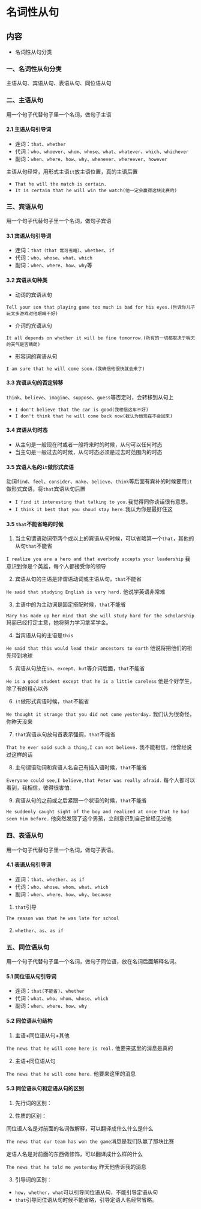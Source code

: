 # 名词性从句

## 内容

- 名词性从句分类

### 一、名词性从句分类

主语从句、宾语从句、表语从句、同位语从句

### 二、主语从句

用一个句子代替句子里一个名词，做句子主语

#### 2.1 主语从句引导词

- 连词：`that`、`whether`
- 代词：`who`、`whoever`、`whom`、`whose`、`what`、`whatever`、`which`、`whichever`
- 副词：`when`、`where`、`how`、`why`、`whenever`、`whereever`、`however`

主语从句经常，用形式主语`it`放主语位置，真的主语后置

- `That he will the match is certain.`
- `It is certain that he will win the watch(他一定会赢得这块比赛的)`

### 三、宾语从句

用一个句子代替句子里一个名词，做句子宾语

#### 3.1 宾语从句引导词

- 连词：`that（that 常可省略）`、`whether`、`if`
- 代词：`who`、`whose`、`what`、`which`
- 副词：`when`、`where`、`how`、`why`等

#### 3.2 宾语从句种类

- 动词的宾语从句

`Tell your son that playing game too much is bad for his eyes.(告诉你儿子玩太多游戏对他眼睛不好)`

- 介词的宾语从句

`It all depends on whether it will be fine tomorrow.(所有的一切都取决于明天的天气是否睛朗)`

- 形容词的宾语从句

`I am sure that he will come soon.(我确信他很快就会来了)`

#### 3.3 宾语从句的否定转移

`think`、`believe`、`imagine`、`suppose`、`guess`等否定时，会转移到从句上

- `I don't believe that the car is good(我相信这车不好)`
- `I don't think that he will come back now(我认为他现在不会回来)`

#### 3.4 宾语从句时态

- 从主句是一般现在时或者一般将来时的时候，从句可以任何时态
- 当主句是一般过去的时候，从句时态必须是过去时范围内的时态

#### 3.5 宾语人名的`it`做形式宾语

动词`find`、`feel`、`consider`、`make`、`believe`、`think`等后面有宾补的时候要用`it`做形式宾语，将`that`宾语从句后置

- `I find it interesting that talking to you.`我觉得同你谈话很有意思。
- `I think it best that you shoud stay here.`我认为你是最好住这

#### 3.5 `that`不能省略的时候

1. 当主句谓语动词带两个或以上的宾语从句时候，可以省略第一个`that`，其他的从句`that`不能省

`I realize you are a hero and that everbody accepts your leadership` 我意识到你是个英雄，每个人都接受你的领导

2. 宾语从句的主语是非谓语动词或主语从句，`that`不能省

`He said that studying English is very hard.` 他说学英语非常难

3. 主语中的为主动词是固定搭配时候，`that`不能省

`Mary has made up her mind that she will study hard for the scholarship` 玛丽已经打定主意，她将努力学习拿奖学金。

4. 当宾语从句的主语是`this`

`He said that this would lead their ancestors to earth` 他说将把他们的祖先带到地球

5. 宾语从句放在`in`、`except`、`but`等介词后面，`that`不能省

`He is a good student except that he is a little careless` 他是个好学生，除了有的粗心以外

6. `it`做形式宾语时候，`that`不能省

`We thought it strange that you did not come yesterday.` 我们认为很奇怪，你昨天没来

7. `that`宾语从句放句首表示强调，`that`不能省

`That he ever said such a thing,I can not believe.` 我不能相信，他曾经说过这样的话

8. 主句谓语动词和宾语人名自己有插入语时候，`that`不能省

`Everyone could see,I believe,that Peter was really afraid.` 每个人都可以看到，我相信，彼得很害怕.

9. 宾语从句的之前或之后紧跟一个状语的时候，`that`不能省

`He suddenly caught sight of the boy and realized at once that he had seen him before.` 他突然发现了这个男孩，立刻意识到自己曾经见过他

### 四、表语从句

用一个句子代替句子里一个名词，做句子表语。

#### 4.1 表语从句引导词

- 连词：`that`、`whether`、`as if`
- 代词：`who`、`whose`、`whom`、`what`、`which`
- 副词：`when`、`where`、`how`、`why`、`because`

1. `that`引导

`The reason was that he was late for school`

2. `whether`、`as`、`as if`

### 五、同位语从句

用一个句子代替句子里一个名词，做句子同位语，放在名词后面解释名词。

#### 5.1 同位语从句引导词

- 连词：`that(不能省)`、`whether`
- 代词：`what`、`who`、`whom`、`whose`、`which`
- 副词：`when`、`where`、`how`、`why`

#### 5.2 同位语从句结构

1. 主语+同位语从句+其他

`The news that he will come here is real.` 他要来这里的消息是真的

2. 主语+同位语从句

`The news that he will come here.` 他要来这里的消息


#### 5.3 同位语从句和定语从句的区别

1. 先行词的区别：

2. 性质的区别：

同位语人名是对前面的名词做解释，可以翻译成什么什么是什么

`The news that our team has won the game`消息是我们队赢了那块比赛

定语人名是对前面的东西做修饰，可以翻译成什么样的什么

`The news that he told me yesterday` 昨天他告诉我的消息

3. 引导词的区别：

- `how`，`whether`，`what`可以引导同位语从句，不能引导定语从句
- `that`引导同位语从句时候不能省略，引导定语人名经常省略。